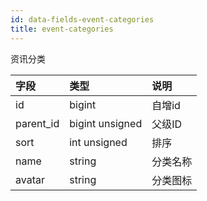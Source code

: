 ```yaml
---
id: data-fields-event-categories
title: event-categories
---
```


资讯分类

| 字段 | 类型 | 说明 |
| :- | :- | :- |
| id | bigint | 自增id |
| parent_id | bigint unsigned | 父级ID |
| sort | int unsigned | 排序 |
| name | string | 分类名称 |
| avatar | string | 分类图标 |

